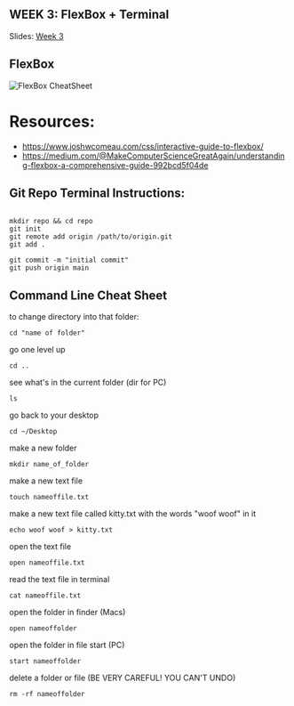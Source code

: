 
## WEEK 3: FlexBox + Terminal

Slides: [Week 3](https://docs.google.com/presentation/d/13xP5m_qESpxsH-AFVOmnjICtOE5xpEc8nW7QQ0FL_OA/edit?usp=sharing)


## FlexBox

![FlexBox CheatSheet](https://miro.medium.com/v2/resize:fit:1400/0*YeaUsQyhXSL1TCTH.png)

# Resources:
- https://www.joshwcomeau.com/css/interactive-guide-to-flexbox/
- https://medium.com/@MakeComputerScienceGreatAgain/understanding-flexbox-a-comprehensive-guide-992bcd5f04de


## Git Repo Terminal Instructions:
```

mkdir repo && cd repo
git init
git remote add origin /path/to/origin.git
git add .

git commit -m "initial commit"
git push origin main

```

## Command Line Cheat Sheet


to change directory into that folder:
```
cd "name of folder" 
```
go one level up
```
cd ..
```
see what's in the current folder (dir for PC)
```
ls 
```
go back to your desktop 
```
cd ~/Desktop 
```
make a new folder
```
mkdir name_of_folder 
```
make a new text file
```
touch nameoffile.txt
```
make a new text file called kitty.txt with the words "woof woof" in it
```
echo woof woof > kitty.txt 
```
open the text file
```
open nameoffile.txt
```
read the text file in terminal
```
cat nameoffile.txt
```
open the folder in finder (Macs)
```
open nameoffolder
```
open the folder in file start (PC)
```
start nameoffolder
```
delete a folder or file (BE VERY CAREFUL! YOU CAN'T UNDO)
```
rm -rf nameoffolder
```

